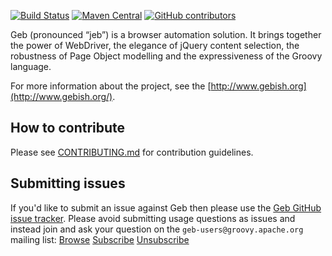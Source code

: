 [![Build Status](https://circleci.com/gh/geb/geb/tree/master.svg?style=shield&circle-token=36ce4eb346f11ba916707d493b3f226bd5c9a5ec)](https://circleci.com/gh/geb/workflows/geb/tree/master)
[![Maven Central](https://maven-badges.herokuapp.com/maven-central/org.gebish/geb-core/badge.svg)](https://maven-badges.herokuapp.com/maven-central/org.gebish/geb-core)
[![GitHub contributors](https://img.shields.io/github/contributors/geb/geb.svg)](https://github.com/geb/geb/graphs/contributors/)

Geb (pronounced “jeb”) is a browser automation solution. It brings together the power of WebDriver, the elegance of jQuery content selection, the robustness of Page Object modelling and the expressiveness of the Groovy language.

For more information about the project, see the [http://www.gebish.org](http://www.gebish.org/).

## How to contribute

Please see [CONTRIBUTING.md](https://github.com/geb/geb/blob/master/CONTRIBUTING.md) for contribution guidelines. 

## Submitting issues

If you'd like to submit an issue against Geb then please use the [Geb GitHub issue tracker](https://github.com/apache/groovy-geb/issues).
Please avoid submitting usage questions as issues
and instead join and ask your question on the `geb-users@groovy.apache.org` mailing list:
[Browse](https://lists.apache.org/list.html?groovy-users@groovy.apache.org)
[Subscribe](geb-users-subscribe@groovy.apache.org)
[Unsubscribe](geb-users-unsubscribe@groovy.apache.org)
